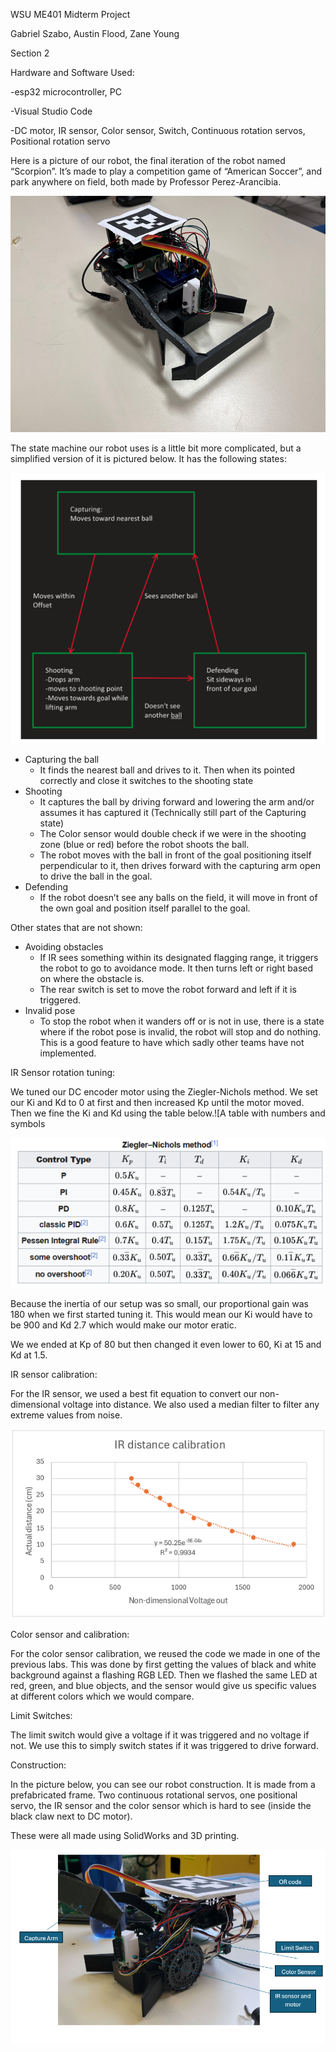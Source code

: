 WSU ME401 Midterm Project

Gabriel Szabo, Austin Flood, Zane Young

Section 2

Hardware and Software Used:

\-esp32 microcontroller, PC

\-Visual Studio Code

\-DC motor, IR sensor, Color sensor, Switch, Continuous rotation servos, Positional rotation servo

Here is a picture of our robot, the final iteration of the robot named “Scorpion”. It’s made to play a competition game of “American Soccer”, and park anywhere on field, both made by Professor Perez-Arancibia.

![A small black robot with wires and a QR code](Images/Robot.png "Scorpion")

The state machine our robot uses is a little bit more complicated, but a simplified version of it is pictured below. It has the following states:

![A simple state diagram](Images/Simple_state_diagram.png "State Diagram")


- Capturing the ball
  - It finds the nearest ball and drives to it. Then when its pointed correctly and close it switches to the shooting state
- Shooting
  - It captures the ball by driving forward and lowering the arm and/or assumes it has captured it (Technically still part of the Capturing state)
  - The Color sensor would double check if we were in the shooting zone (blue or red) before the robot shoots the ball.
  - The robot moves with the ball in front of the goal positioning itself perpendicular to it, then drives forward with the capturing arm open to drive the ball in the goal.
- Defending
  - If the robot doesn’t see any balls on the field, it will move in front of the own goal and position itself parallel to the goal.

Other states that are not shown:

- Avoiding obstacles
  - If IR sees something within its designated flagging range, it triggers the robot to go to avoidance mode. It then turns left or right based on where the obstacle is.
  - The rear switch is set to move the robot forward and left if it is triggered.
- Invalid pose
  - To stop the robot when it wanders off or is not in use, there is a state where if the robot pose is invalid, the robot will stop and do nothing. This is a good feature to have which sadly other teams have not implemented.

IR Sensor rotation tuning:

We tuned our DC encoder motor using the Ziegler-Nichols method. We set our Ki and Kd to 0 at first and then increased Kp until the motor moved. Then we fine the Ki and Kd using the table below.![A table with numbers and symbols

![Ziegler-Nichols method table](Images/Ziegler_Nichols_Wikipedia.png "Ziegler_Nichols Diagram")

Because the inertia of our setup was so small, our proportional gain was 180 when we first started tuning it. This would mean our Ki would have to be 900 and Kd 2.7 which would make our motor eratic.

We we ended at Kp of 80 but then changed it even lower to 60, Ki at 15 and Kd at 1.5.

IR sensor calibration:

For the IR sensor, we used a best fit equation to convert our non-dimensional voltage into distance. We also used a median filter to filter any extreme values from noise.

![IR_distance_calibration graph](Images/IR_distance_calibration.png "IR_distance_calibration")

Color sensor and calibration:

For the color sensor calibration, we reused the code we made in one of the previous labs. This was done by first getting the values of black and white background against a flashing RGB LED. Then we flashed the same LED at red, green, and blue objects, and the sensor would give us specific values at different colors which we would compare.

Limit Switches:

The limit switch would give a voltage if it was triggered and no voltage if not. We use this to simply switch states if it was triggered to drive forward.

Construction:

In the picture below, you can see our robot construction. It is made from a prefabricated frame. Two continuous rotational servos, one positional servo, the IR sensor and the color sensor which is hard to see (inside the black claw next to DC motor).

These were all made using SolidWorks and 3D printing.

![Diagram of robot features](Images/Robot_diagram.png "Robot Diagram")


